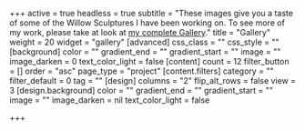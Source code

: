 +++
active = true
headless = true
subtitle = "These images give you a taste of some of the Willow Sculptures I have been working on. To see more of my work, please take at look at [my complete Gallery](/gallery)."
title = "Gallery"
weight = 20
widget = "gallery"
[advanced]
css_class = ""
css_style = ""
[background]
color = ""
gradient_end = ""
gradient_start = ""
image = ""
image_darken = 0
text_color_light = false
[content]
count = 12
filter_button = []
order = "asc"
page_type = "project"
[content.filters]
category = ""
filter_default = 0
tag = ""
[design]
columns = "2"
flip_alt_rows = false
view = 3
[design.background]
color = ""
gradient_end = ""
gradient_start = ""
image = ""
image_darken = nil
text_color_light = false

+++
